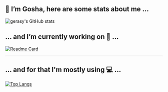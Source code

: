 ## 👋 I’m Gosha, here are some stats about me ...

![gerasy's GitHub stats](https://github-readme-stats.vercel.app/api?username=gerasy1987&show_icons=true&theme=gruvbox)

## ... and I’m currently working on 🔭 ...

[![Readme Card](https://github-readme-stats.vercel.app/api/pin/?username=gerasy1987&repo=hiddenmeta)](https://github.com/gerasy1987/hiddenmeta) 

---
## ... and for that I'm mostly using 💻 ...

[![Top Langs](https://github-readme-stats.vercel.app/api/top-langs/?username=gerasy1987&layout=compact)](https://github.com/gerasy1987/hiddenmeta)


<!--
**gerasy1987/gerasy1987** is a ✨ _special_ ✨ repository because its `README.md` (this file) appears on your GitHub profile.

Here are some ideas to get you started:


- 🌱 I’m currently learning ...
- 👯 I’m looking to collaborate on ...
- 🤔 I’m looking for help with ...
- 💬 Ask me about ...
- 📫 How to reach me: ...
- 😄 Pronouns: ...
- ⚡ Fun fact: ...
-->
